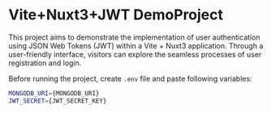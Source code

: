 # Vite+Nuxt3+JWT DemoProject 
This project aims to demonstrate the implementation of user authentication using JSON Web Tokens (JWT) within a Vite + Nuxt3 application. Through a user-friendly interface, visitors can explore the seamless processes of user registration and login.



Before running the project, create ```.env``` file and paste following variables:
```sh
MONGODB_URI={MONGODB_URI}
JWT_SECRET={JWT_SECRET_KEY}
```
